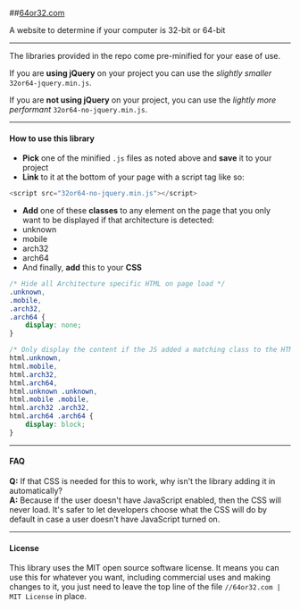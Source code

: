 ##[64or32.com](http://64or32.com)

A website to determine if your computer is 32-bit or 64-bit

* * *

The libraries provided in the repo come pre-minified for your ease of use.

If you are **using jQuery** on your project you can use the *slightly smaller* `32or64-jquery.min.js`.

If you are **not using jQuery** on your project, you can use the *lightly more performant* `32or64-no-jquery.min.js`.

* * *

#### How to use this library

* **Pick** one of the minified `.js` files as noted above and **save** it to your project
* **Link** to it at the bottom of your page with a script tag like so:
```javascript
<script src="32or64-no-jquery.min.js"></script>
```
* **Add** one of these **classes** to any element on the page that you only want to be displayed if that architecture is detected:
 * unknown
 * mobile
 * arch32
 * arch64
* And finally, **add** this to your **CSS**
```css
/* Hide all Architecture specific HTML on page load */
.unknown,
.mobile,
.arch32,
.arch64 {
    display: none;
}

/* Only display the content if the JS added a matching class to the HTML tag */
html.unknown,
html.mobile,
html.arch32,
html.arch64,
html.unknown .unknown,
html.mobile .mobile,
html.arch32 .arch32,
html.arch64 .arch64 {
    display: block;
}
```

* * *

#### FAQ

**Q:** If that CSS is needed for this to work, why isn't the library adding it in automatically?  
**A:** Because if the user doesn't have JavaScript enabled, then the CSS will never load. It's safer to let developers choose what the CSS will do by default in case a user doesn't have JavaScript turned on.

* * *

#### License

This library uses the MIT open source software license. It means you can use this for whatever you want, including commercial uses and making changes to it, you just need to leave the top line of the file `//64or32.com | MIT License` in place.
